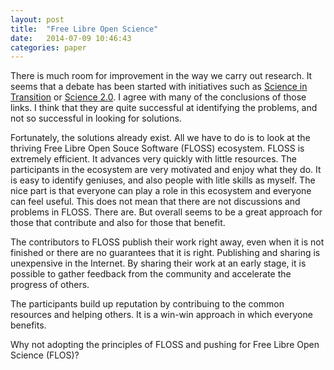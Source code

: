 ```yaml
---
layout: post
title:  "Free Libre Open Science"
date:   2014-07-09 10:46:43
categories: paper
---
```


There is much room for improvement in the way we carry out research.
It seems that a debate has been started with initiatives such as [Science in Transition][sit] or [Science 2.0][science20].
I agree with many of the conclusions of those links.
I think that they are quite successful at identifying the problems, and not so successful in looking for solutions.

Fortunately, the solutions already exist.
All we have to do is to look at the thriving Free Libre Open Souce Software (FLOSS) ecosystem.
FLOSS is extremely efficient. 
It advances very quickly with little resources.
The participants in the ecosystem are very motivated and enjoy what they do.
It is easy to identify geniuses, and also people with litle skills as myself.
The nice part is that everyone can play a role in this ecosystem and everyone can feel useful.
This does not mean that there are not discussions and problems in FLOSS.
There are.
But overall seems to be a great approach for those that contribute and also for those that benefit.

The contributors to FLOSS publish their work right away, even when it is not finished or there are no guarantees that it is right.
Publishing and sharing is unexpensive in the Internet.
By sharing their work at an early stage, it is possible to gather feedback from the community and accelerate the progress of others.

The participants build up reputation by contribuing to the common resources and helping others.
It is a win-win approach in which everyone benefits.

Why not adopting the principles of FLOSS and pushing for Free Libre Open Science (FLOS)?


[sit]:http://www.scienceintransition.nl
[science20]:http://europa.eu/rapid/press-release_IP-14-761_en.htm
